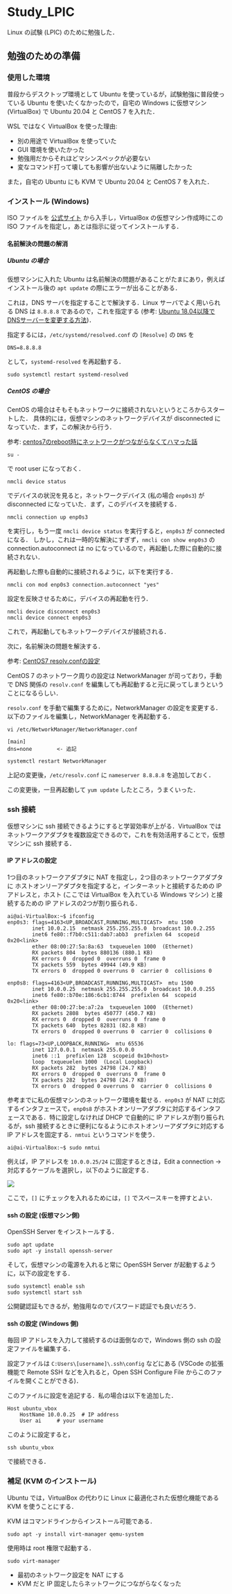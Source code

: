 # Study_LPIC
Linux の試験 (LPIC) のために勉強した．

## 勉強のための準備
### 使用した環境
普段からデスクトップ環境として Ubuntu を使っているが，試験勉強に普段使っている Ubuntu を使いたくなかったので，自宅の Windows に仮想マシン (VirtualBox) で Ubuntu 20.04 と CentOS 7 を入れた．

WSL ではなく VirtualBox を使った理由:

- 別の用途で VirtualBox を使っていた
- GUI 環境を使いたかった
- 勉強用だからそれほどマシンスペックが必要ない
- 変なコマンド打って壊しても影響が出ないように隔離したかった

また，自宅の Ubuntu にも KVM で Ubuntu 20.04 と CentOS 7 を入れた．

### インストール (Windows)
ISO ファイルを [公式サイト](https://jp.ubuntu.com/download) から入手し，VirtualBox の仮想マシン作成時にこの ISO ファイルを指定し，あとは指示に従ってインストールする．

#### 名前解決の問題の解消
##### Ubuntu の場合
仮想マシンに入れた Ubuntu は名前解決の問題があることがたまにあり，例えばインストール後の `apt update` の際にエラーが出ることがある．

これは，DNS サーバを指定することで解決する．Linux サーバでよく用いられる DNS は `8.8.8.8` であるので，これを指定する (参考: [Ubuntu 18.04以降でDNSサーバーを変更する方法](https://thr3a.hatenablog.com/entry/20180711/1531285176))．

指定するには，`/etc/systemd/resolved.conf` の `[Resolve]` の `DNS` を
```
DNS=8.8.8.8
```
として，`systemd-resolved` を再起動する．
```
sudo systemctl restart systemd-resolved
```

##### CentOS の場合
CentOS の場合はそもそもネットワークに接続されないというところからスタートした．
具体的には，仮想マシンのネットワークデバイスが disconnected になっていた．まず，この解決から行う．

参考: [centos7のreboot時にネットワークがつながらなくてハマった話](https://qiita.com/hika7719/items/8c2ac1015837cb5b15c7)

```
su -
```
で root user になっておく．

```
nmcli device status
```
でデバイスの状況を見ると，ネットワークデバイス (私の場合 `enp0s3`) が disconnected になっていた．まず，このデバイスを接続する．

```
nmcli connection up enp0s3
```
を実行し，もう一度 `nmcli device status` を実行すると，`enp0s3` が connected になる．
しかし，これは一時的な解決にすぎず，`nmcli con show enp0s3` の connection.autoconnect は no になっているので，再起動した際に自動的に接続されない．

再起動した際も自動的に接続されるように，以下を実行する．
```
nmcli con mod enp0s3 connection.autoconnect "yes"
```

設定を反映させるために，デバイスの再起動を行う．
```
nmcli device disconnect enp0s3
nmcli device connect enp0s3
```

これで，再起動してもネットワークデバイスが接続される．

次に，名前解決の問題を解決する．

参考: [CentOS7 resolv.confの設定](https://www.unix-power.net/networking/post-896)

CentOS 7 のネットワーク周りの設定は NetworkManager が司っており，手動で DNS 関係の `resolv.conf` を編集しても再起動すると元に戻ってしまうということになるらしい．

`resolv.conf` を手動で編集するために，NetworkManager の設定を変更する．
以下のファイルを編集し，NetworkManager を再起動する．

```
vi /etc/NetworkManager/NetworkManager.conf

[main]
dns=none        <- 追記
```

```
systemctl restart NetworkManager
```

上記の変更後，`/etc/resolv.conf` に `nameserver 8.8.8.8` を追加しておく．

この変更後，一旦再起動して `yum update` したところ，うまくいった．

### ssh 接続
仮想マシンに ssh 接続できるようにすると学習効率が上がる．VirtualBox ではネットワークアダプタを複数設定できるので，これを有効活用することで，仮想マシンに ssh 接続する．

#### IP アドレスの設定
1つ目のネットワークアダプタに NAT を指定し，2つ目のネットワークアダプタに ホストオンリーアダプタを指定すると，インターネットと接続するための IP アドレスと，ホスト (ここでは VirtualBox を入れている Windows マシン) と接続するための IP アドレスの2つが割り振られる．

```
ai@ai-VirtualBox:~$ ifconfig
enp0s3: flags=4163<UP,BROADCAST,RUNNING,MULTICAST>  mtu 1500
        inet 10.0.2.15  netmask 255.255.255.0  broadcast 10.0.2.255
        inet6 fe80::f7b0:c511:dab7:abb3  prefixlen 64  scopeid 0x20<link>
        ether 08:00:27:5a:8a:63  txqueuelen 1000  (Ethernet)
        RX packets 804  bytes 880136 (880.1 KB)
        RX errors 0  dropped 0  overruns 0  frame 0
        TX packets 559  bytes 49944 (49.9 KB)
        TX errors 0  dropped 0 overruns 0  carrier 0  collisions 0

enp0s8: flags=4163<UP,BROADCAST,RUNNING,MULTICAST>  mtu 1500
        inet 10.0.0.25  netmask 255.255.255.0  broadcast 10.0.0.255
        inet6 fe80::b70e:186:6cb1:8744  prefixlen 64  scopeid 0x20<link>
        ether 08:00:27:be:a7:2a  txqueuelen 1000  (Ethernet)
        RX packets 2808  bytes 450777 (450.7 KB)
        RX errors 0  dropped 0  overruns 0  frame 0
        TX packets 640  bytes 82831 (82.8 KB)
        TX errors 0  dropped 0 overruns 0  carrier 0  collisions 0

lo: flags=73<UP,LOOPBACK,RUNNING>  mtu 65536
        inet 127.0.0.1  netmask 255.0.0.0
        inet6 ::1  prefixlen 128  scopeid 0x10<host>
        loop  txqueuelen 1000  (Local Loopback)
        RX packets 282  bytes 24798 (24.7 KB)
        RX errors 0  dropped 0  overruns 0  frame 0
        TX packets 282  bytes 24798 (24.7 KB)
        TX errors 0  dropped 0 overruns 0  carrier 0  collisions 0

```

参考までに私の仮想マシンのネットワーク環境を載せる．`enp0s3` が NAT に対応するインタフェースで，`enp0s8` がホストオンリーアダプタに対応するインタフェースである．特に設定しなければ DHCP で自動的に IP アドレスが割り振られるが，ssh 接続するときに便利になるようにホストオンリーアダプタに対応する IP アドレスを固定する．`nmtui` というコマンドを使う．

```
ai@ai-VirtualBox:~$ sudo nmtui
```

例えば，IP アドレスを `10.0.0.25/24` に固定するときは，Edit a connection -> 対応するケーブルを選択し，以下のように設定する．

![](./fig/README/ubuntu_nmtui.png)

ここで，`[]` にチェックを入れるためには，`[]` でスペースキーを押すとよい．

#### ssh の設定 (仮想マシン側)
OpenSSH Server をインストールする．
```
sudo apt update
sudo apt -y install openssh-server
```

そして，仮想マシンの電源を入れると常に OpenSSH Server が起動するように，以下の設定をする．
```
sudo systemctl enable ssh
sudo systemctl start ssh
```

公開鍵認証もできるが，勉強用なのでパスワード認証でも良いだろう．

#### ssh の設定 (Windows 側)
毎回 IP アドレスを入力して接続するのは面倒なので，Windows 側の ssh の設定ファイルを編集する．

設定ファイルは `C:Users\[username]\.ssh\config` などにある (VSCode の拡張機能で Remote SSH などを入れると，Open SSH Configure File からこのファイルを開くことができる)．

このファイルに設定を追記する．私の場合は以下を追加した．

```
Host ubuntu_vbox
    HostName 10.0.0.25  # IP address
    User ai     # your username
```

このように設定すると，
```
ssh ubuntu_vbox
```
で接続できる．

### 補足 (KVM のインストール)
Ubuntu では，VirtualBox の代わりに Linux に最適化された仮想化機能である KVM を使うことにする．

KVM はコマンドラインからインストール可能である．

```
sudo apt -y install virt-manager qemu-system
```

使用時は root 権限で起動する．

```
sudo virt-manager
```

- 最初のネットワーク設定を NAT にする
- KVM だと IP 固定したらネットワークにつながらなくなった